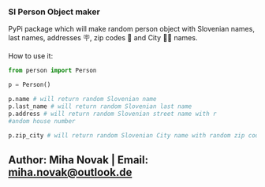 ### SI Person Object maker

PyPi package which will make random person object with Slovenian names, last names, addresses  🪧, zip codes 👾 and City 🏦🏢 names.



How to use it:

```python
from person import Person

p = Person()

p.name # will return random Slovenian name
p.last_name # will return random Slovenian last name 
p.address # will return random Slovenian street name with r
#andom house number

p.zip_city # will return random Slovenian City name with random zip code
```




## Author: Miha Novak  | Email: miha.novak@outlook.de
